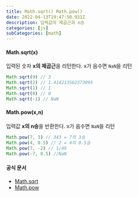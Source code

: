 ```yaml
---
title: Math.sqrt() Math.pow()
date: 2022-04-13T19:47:50.931Z
description: 입력값의 제곱근과 n승
categories: [js]
subCategories: [math]
---
```


#### Math.sqrt(x)

입력된 숫자 **x의 제곱근**을 리턴한다. x가 음수면 `NaN`을 리턴

```jsx
Math.sqrt(9) // 3
Math.sqrt(2) // 1.414213562373095
Math.sqrt(1) // 1
Math.sqrt(0) // 0
Math.sqrt(-1) // NaN
```

#### Math.pow(x,n)

입력값 **x의 n승**을 반환한다. x가 음수면 `NaN`을 리턴

```jsx
Math.pow(7, 3) // 343 = 7의 3승
Math.pow(4, 0.5) // 2 = 4의 0.5승
Math.pow(7, -2) // 1/49
Math.pow(-7, 0.5) //NaN
```

#### 공식 문서

- <a href="https://developer.mozilla.org/ko/docs/Web/JavaScript/Reference/Global_Objects/Math/sqrt" target="_blank" >Math.sqrt</a>
- <a href="https://developer.mozilla.org/ko/docs/Web/JavaScript/Reference/Global_Objects/Math/pow" target="_blank" >Math.pow</a>
